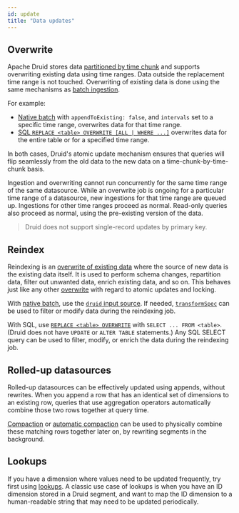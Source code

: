 ```yaml
---
id: update
title: "Data updates"
---
```


<!--
  ~ Licensed to the Apache Software Foundation (ASF) under one
  ~ or more contributor license agreements.  See the NOTICE file
  ~ distributed with this work for additional information
  ~ regarding copyright ownership.  The ASF licenses this file
  ~ to you under the Apache License, Version 2.0 (the
  ~ "License"); you may not use this file except in compliance
  ~ with the License.  You may obtain a copy of the License at
  ~
  ~   http://www.apache.org/licenses/LICENSE-2.0
  ~
  ~ Unless required by applicable law or agreed to in writing,
  ~ software distributed under the License is distributed on an
  ~ "AS IS" BASIS, WITHOUT WARRANTIES OR CONDITIONS OF ANY
  ~ KIND, either express or implied.  See the License for the
  ~ specific language governing permissions and limitations
  ~ under the License.
  -->

## Overwrite

Apache Druid stores data [partitioned by time chunk](./../design/architecture.md#datasources-and-segments) and supports
overwriting existing data using time ranges. Data outside the replacement time range is not touched. Overwriting of
existing data is done using the same mechanisms as [batch ingestion](./../ingestion/index.md#batch).

For example:

- [Native batch](./../ingestion/native-batch.md) with `appendToExisting: false`, and `intervals` set to a specific
  time range, overwrites data for that time range.
- [SQL `REPLACE <table> OVERWRITE [ALL | WHERE ...]`](./../multi-stage-query/reference.md#replace) overwrites data for
  the entire table or for a specified time range.

In both cases, Druid's atomic update mechanism ensures that queries will flip seamlessly from the old data to the new
data on a time-chunk-by-time-chunk basis.

Ingestion and overwriting cannot run concurrently for the same time range of the same datasource. While an overwrite job
is ongoing for a particular time range of a datasource, new ingestions for that time range are queued up. Ingestions for
other time ranges proceed as normal. Read-only queries also proceed as normal, using the pre-existing version of the
data.

> Druid does not support single-record updates by primary key.

## Reindex

Reindexing is an [overwrite of existing data](#overwrite) where the source of new data is the existing data itself. It
is used to perform schema changes, repartition data, filter out unwanted data, enrich existing data, and so on. This
behaves just like any other [overwrite](#overwrite) with regard to atomic updates and locking.

With [native batch](./../ingestion/native-batch.md), use the [`druid` input
source](../ingestion/native-batch-input-source.md#druid-input-source). If needed,
[`transformSpec`](./../ingestion/ingestion-spec.md#transformspec) can be used to filter or modify data during the
reindexing job.

With SQL, use [`REPLACE <table> OVERWRITE`](./../multi-stage-query/reference.md#replace) with `SELECT ... FROM <table>`.
(Druid does not have `UPDATE` or `ALTER TABLE` statements.) Any SQL SELECT query can be used to filter,
modify, or enrich the data during the reindexing job.

## Rolled-up datasources

Rolled-up datasources can be effectively updated using appends, without rewrites. When you append a row that has an
identical set of dimensions to an existing row, queries that use aggregation operators automatically combine those two
rows together at query time.

[Compaction](compaction.md) or [automatic compaction](automatic-compaction.md) can be used to physically combine these
matching rows together later on, by rewriting segments in the background.

## Lookups

If you have a dimension where values need to be updated frequently, try first using [lookups](./../querying/lookups.md). A
classic use case of lookups is when you have an ID dimension stored in a Druid segment, and want to map the ID dimension to a
human-readable string that may need to be updated periodically.
